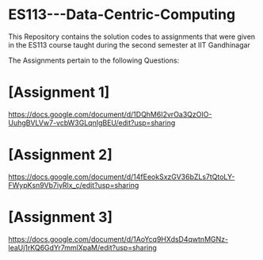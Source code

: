 # ES113---Data-Centric-Computing
This Repository contains the solution codes to assignments that were given in the ES113 course taught during the second semester at IIT Gandhinagar

The Assignments pertain to the following Questions:

# [Assignment 1]
https://docs.google.com/document/d/1DQhM6I2vrOa3QzOIO-UuhgBVLVw7-vcbW3GLqnIgBEU/edit?usp=sharing

# [Assignment 2]
https://docs.google.com/document/d/14fEeokSxzGV36bZLs7tQtoLY-FWypKsn9Vb7iyRlx_c/edit?usp=sharing

# [Assignment 3]
https://docs.google.com/document/d/1AoYcq9HXdsD4qwtnMGNz-leaUj1rKQ6GdYr7mmlXpaM/edit?usp=sharing
